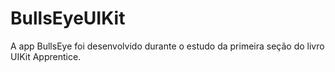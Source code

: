 # BullsEyeUIKit
A app BullsEye foi desenvolvido durante o estudo da primeira seção do livro UIKit Apprentice.
